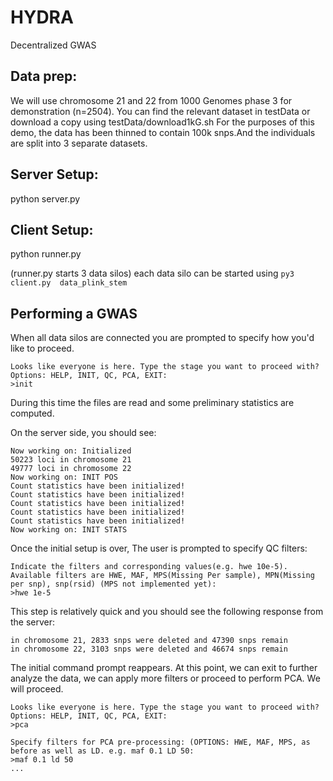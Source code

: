 # HYDRA
Decentralized GWAS

## Data prep:

We will use chromosome 21 and 22 from 1000 Genomes phase 3 for demonstration (n=2504). You can find the relevant dataset in testData or 
download a copy using testData/download1kG.sh For the purposes of this demo, the data has been thinned to contain 100k snps.And the individuals are split into 3 separate datasets. 



## Server Setup:

python server.py


## Client Setup:

python runner.py

(runner.py starts 3 data silos) each data silo can be started using `py3 client.py  data_plink_stem`

## Performing a GWAS

When all data silos are connected you are prompted to specify how you'd like to proceed. 

`Looks like everyone is here. Type the stage you want to proceed with? Options: HELP, INIT, QC, PCA, EXIT:`  
`>init` 

During this time the files are read and some preliminary statistics are computed.

On the server side, you should see:  
```  
Now working on: Initialized  
50223 loci in chromosome 21  
49777 loci in chromosome 22  
Now working on: INIT POS  
Count statistics have been initialized!  
Count statistics have been initialized!  
Count statistics have been initialized!  
Count statistics have been initialized!  
Count statistics have been initialized!  
Now working on: INIT STATS
```

Once the initial setup is over, The user is prompted to specify QC filters:

```
Indicate the filters and corresponding values(e.g. hwe 10e-5). Available filters are HWE, MAF, MPS(Missing Per sample), MPN(Missing per snp), snp(rsid) (MPS not implemented yet):  
>hwe 1e-5
```

This step is relatively quick and you should see the following response from the server: 

```
in chromosome 21, 2833 snps were deleted and 47390 snps remain  
in chromosome 22, 3103 snps were deleted and 46674 snps remain
```

The initial command prompt reappears. At this point, we can exit to further analyze the data, we can apply more filters or proceed to perform PCA. We will proceed.

```
Looks like everyone is here. Type the stage you want to proceed with? Options: HELP, INIT, QC, PCA, EXIT:  
>pca

Specify filters for PCA pre-processing: (OPTIONS: HWE, MAF, MPS, as before as well as LD. e.g. maf 0.1 LD 50:  
>maf 0.1 ld 50
...
```
